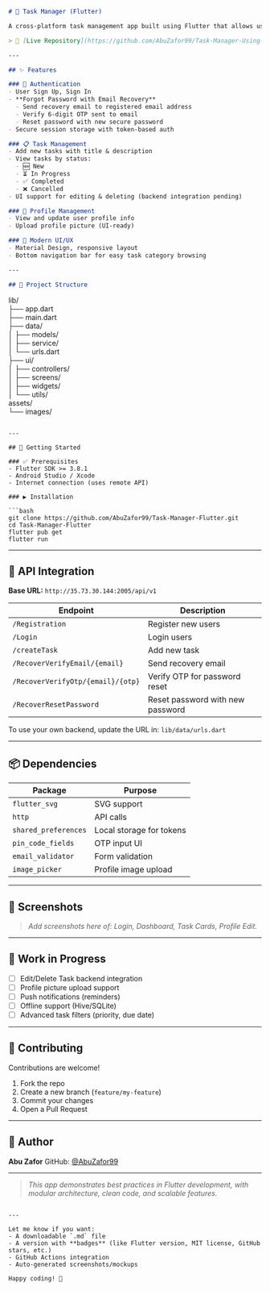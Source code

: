 
```markdown
# 📝 Task Manager (Flutter)

A cross-platform task management app built using Flutter that allows users to create, manage, and organize personal tasks with secure authentication, categorized task views, and profile management.

> 🚀 [Live Repository](https://github.com/AbuZafor99/Task-Manager-Using-GetX)

---

## ✨ Features

### 🔐 Authentication
- User Sign Up, Sign In
- **Forgot Password with Email Recovery**
  - Send recovery email to registered email address
  - Verify 6-digit OTP sent to email
  - Reset password with new secure password
- Secure session storage with token-based auth

### 📋 Task Management
- Add new tasks with title & description
- View tasks by status:
  - 🆕 New
  - ⏳ In Progress
  - ✅ Completed
  - ❌ Cancelled
- UI support for editing & deleting (backend integration pending)

### 👤 Profile Management
- View and update user profile info
- Upload profile picture (UI-ready)

### 🎨 Modern UI/UX
- Material Design, responsive layout
- Bottom navigation bar for easy task category browsing

---

## 🧱 Project Structure

```

lib/  
├── app.dart                   
├── main.dart                    
├── data/  
│   ├── models/                  
│   ├── service/                 
│   └── urls.dart                
├── ui/  
│    ├── controllers/             
│    ├── screens/                 
│    ├── widgets/                 
│    └── utils/                   
assets/  
└──  images/                      

````

---

## 🔧 Getting Started

### ✅ Prerequisites
- Flutter SDK >= 3.8.1
- Android Studio / Xcode
- Internet connection (uses remote API)

### ▶️ Installation

```bash
git clone https://github.com/AbuZafor99/Task-Manager-Flutter.git
cd Task-Manager-Flutter
flutter pub get
flutter run
````

---

## 🔗 API Integration

**Base URL:** `http://35.73.30.144:2005/api/v1`

| Endpoint        | Description        |
| --------------- | ------------------ |
| `/Registration` | Register new users |
| `/Login`        | Login users        |
| `/createTask`   | Add new task       |
| `/RecoverVerifyEmail/{email}` | Send recovery email |
| `/RecoverVerifyOtp/{email}/{otp}` | Verify OTP for password reset |
| `/RecoverResetPassword` | Reset password with new password |

To use your own backend, update the URL in:
`lib/data/urls.dart`

---

## 📦 Dependencies

| Package              | Purpose                  |
| -------------------- | ------------------------ |
| `flutter_svg`        | SVG support              |
| `http`               | API calls                |
| `shared_preferences` | Local storage for tokens |
| `pin_code_fields`    | OTP input UI             |
| `email_validator`    | Form validation          |
| `image_picker`       | Profile image upload     |

---

## 📸 Screenshots

> *Add screenshots here of: Login, Dashboard, Task Cards, Profile Edit.*

---

## 🚧 Work in Progress

* [ ] Edit/Delete Task backend integration
* [ ] Profile picture upload support
* [ ] Push notifications (reminders)
* [ ] Offline support (Hive/SQLite)
* [ ] Advanced task filters (priority, due date)

---

## 🤝 Contributing

Contributions are welcome!

1. Fork the repo
2. Create a new branch (`feature/my-feature`)
3. Commit your changes
4. Open a Pull Request

---


## 🙋 Author

**Abu Zafor**
GitHub: [@AbuZafor99](https://github.com/AbuZafor99)

---

> *This app demonstrates best practices in Flutter development, with modular architecture, clean code, and scalable features.*

```

---

Let me know if you want:
- A downloadable `.md` file  
- A version with **badges** (like Flutter version, MIT license, GitHub stars, etc.)  
- GitHub Actions integration  
- Auto-generated screenshots/mockups  

Happy coding! 🚀
```
